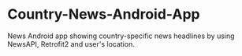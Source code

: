 # Country-News-Android-App
News Android app showing country-specific news headlines by using NewsAPI, Retrofit2 and user's location.
